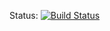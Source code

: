Status:
[![Build Status](https://cloud.drone.io/api/badges/sh33pz0r/alpine-base-image/status.svg)](https://cloud.drone.io/sh33pz0r/alpine-base-image)
